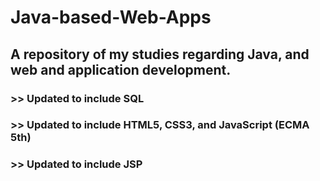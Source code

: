 # Java-based-Web-Apps

## A repository of my studies regarding Java, and web and application development.

###   >>   Updated to include SQL

###   >>   Updated to include HTML5, CSS3, and JavaScript (ECMA 5th)

###   >>   Updated to include JSP